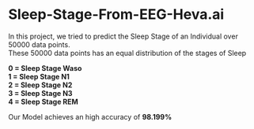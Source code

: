 # **Sleep-Stage-From-EEG-Heva.ai**

In this project, we tried to predict the Sleep Stage of an Individual over 50000 data points.\
These 50000 data points has an equal distribution of the stages of Sleep 

**0 = Sleep Stage Waso**\
**1 = Sleep Stage N1**\
**2 = Sleep Stage N2**\
**3 = Sleep Stage N3**\
**4 = Sleep Stage REM**

Our Model achieves an high accuracy of **98.199%**



